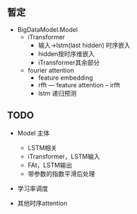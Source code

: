 ## 暂定

- BigDataModel.Model
  - iTransformer
    - 输入->lstm(last hidden) 时序嵌入
    - hidden按时序维嵌入
    - iTransformer其余部分
  - fourier attention
    - feature embedding
    - rfft — feature attention – irfft
    - lstm 递归预测

## TODO

- Model 主体

  - LSTM相关
  - iTransformer，LSTM输入
  - FAt，LSTM输出
  - 带参数的指数平滑后处理
- 学习率调度
- 其他时序attention
